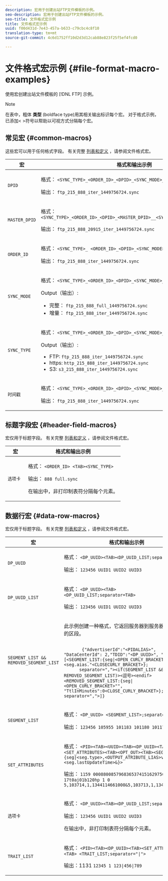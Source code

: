```yaml
---
description: 宏用于创建出站FTP文件模板的示例。
seo-description: 宏用于创建出站FTP文件模板的示例。
seo-title: 文件格式宏示例
title: 文件格式宏示例
uuid: f00d431d-7e43-457a-b633-c79cbc4c8f10
translation-type: tm+mt
source-git-commit: 4c6d1752ff10d2d3d12cab88e823f25f5ef4fcd0

---
```



# 文件格式宏示例 {#file-format-macro-examples}

使用宏创建出站文件模板的 [!DNL FTP] 示例。

>[!NOTE]
>
>在表中，粗体 **类型** (boldface type)用其相关输出标识每个宏。 对于格式示例，已添加&lt; &gt;符号以帮助以可视方式分隔每个宏。

## 常见宏 {#common-macros}

这些宏可以用于任何格式字段。 有关完整 [列表和定义](../formats/file-formats.md) ，请参阅文件格式宏。

<table id="table_B5073597219B470298EE614902DACAE8"> 
 <thead> 
  <tr> 
   <th colname="col1" class="entry"> 宏 </th> 
   <th colname="col2" class="entry"> 格式和输出示例 </th> 
  </tr> 
 </thead>
 <tbody> 
  <tr> 
   <td colname="col1"> <p> <code>DPID </code> </p> </td> 
   <td colname="col2"> <p>格式： <code>&lt;SYNC_TYPE&gt;_&lt;ORDER_ID&gt;_&lt;DPID&gt;_&lt;SYNC_MODE&gt;_&lt;TIMESTAMP&gt;.sync </code> </p> <p>输出： <code>ftp_215_888_iter_1449756724.sync </code> </p> </td> 
  </tr> 
  <tr> 
   <td colname="col1"> <p> <code>MASTER_DPID </code> </p> </td> 
   <td colname="col2"> <p>格式： <code>&lt;SYNC_TYPE&gt;_&lt;ORDER_ID&gt;_&lt;DPID&gt;_&lt;MASTER_DPID&gt;__&lt;SYNC_MODE&gt;_&lt;TIMESTAMP&gt;.sync </code> </p> <p>输出： <code>ftp_215_888_20915_iter_1449756724.sync </code> </p> </td> 
  </tr> 
  <tr> 
   <td colname="col1"> <p> <code>ORDER_ID </code> </p> </td> 
   <td colname="col2"> <p>格式： <code>&lt;SYNC_TYPE&gt;_ &lt;ORDER_ID&gt;_&lt;DPID&gt;_&lt;SYNC_MODE&gt;_&lt;TIMESTAMP&gt;.sync </code> </p> <p>输出： <code>ftp_215_888_iter_1449756724.sync </code> </p> </td> 
  </tr> 
  <tr> 
   <td colname="col1"> <p> <code>SYNC_MODE </code> </p> </td> 
   <td colname="col2"> <p>格式： <code>&lt;SYNC_TYPE&gt;_&lt;ORDER_ID&gt;_&lt;DPID&gt;_&lt;SYNC_MODE&gt;_&lt;TIMESTAMP&gt;.sync </code> </p> <p>Output（输出）: 
     <ul id="ul_F63D7B78AF1246639D6ED85C1621B17C"> 
      <li id="li_4D0D7B4D047345FE861FCBA2BD0408ED">完整： <code>ftp_215_888_full_1449756724.sync </code> </li> 
      <li id="li_23F4D1F6B2784E599EDA29AA457327E6">增量： <code>ftp_215_888_iter_1449756724.sync </code> </li> 
     </ul> </p> </td> 
  </tr> 
  <tr> 
   <td colname="col1"> <p> <code>SYNC_TYPE </code> </p> </td> 
   <td colname="col2"> <p>格式： <code>&lt;SYNC_TYPE&gt;_&lt;ORDER_ID&gt;_&lt;DPID&gt;_&lt;SYNC_MODE&gt;_&lt;TIMESTAMP&gt;.sync </code> </p> <p>Output（输出）: 
     <ul id="ul_11B14E740E40474F8302BDB809C428FE"> 
      <li id="li_54A3EAA468B44AC8B2528F855E03D04B">FTP: <code>ftp_215_888_iter_1449756724.sync </code> </li> 
      <li id="li_93468C56B661463CA7F62B1F5D3A53FF">https: <code>http_215_888_iter_1449756724.sync </code> </li> 
      <li id="li_8A204C7BEDBC41C096FE953B5F827DEC">S3: <code>s3_215_888_iter_1449756724.sync </code> </li> 
     </ul> </p> </td> 
  </tr> 
  <tr> 
   <td colname="col1"> <p> <code>时间戳 </code> </p> </td> 
   <td colname="col2"> <p>格式： <code>&lt;SYNC_TYPE&gt;_&lt;ORDER_ID&gt;_&lt;DPID&gt;_&lt;SYNC_MODE&gt;_&lt;TIMESTAMP&gt;.sync </code> </p> <p>输出： <code>ftp_215_888_iter_1449756724.sync </code> </p> </td> 
  </tr> 
 </tbody> 
</table>

## 标题字段宏 {#header-field-macros}

宏仅用于标题字段。 有关完整 [列表和定义](../formats/file-formats.md) ，请参阅文件格式宏。

<table id="table_ABC31B3D660D47969E111EBC734D5BBC"> 
 <thead> 
  <tr> 
   <th colname="col1" class="entry"> 宏 </th> 
   <th colname="col2" class="entry"> 格式和输出示例 </th> 
  </tr> 
 </thead>
 <tbody> 
  <tr> 
   <td colname="col1"> <p> <code>选项卡 </code> </p> </td> 
   <td colname="col2"> <p>格式： <code>&lt;ORDER_ID&gt; &lt;TAB&gt;&lt;SYNC_TYPE&gt; </code> </p> <p>输出： <code>888 full.sync </code> </p> <p>在输出中，非打印制表符分隔每个元素。 </p> </td>
  </tr>
 </tbody>
</table>

## 数据行宏 {#data-row-macros}

宏仅用于标题字段。 有关完整 [列表和定义](../formats/file-formats.md) ，请参阅文件格式宏。

<table id="table_408C6DD2B9D54550B003EAC93562E64F"> 
 <thead> 
  <tr> 
   <th colname="col1" class="entry"> 宏 </th> 
   <th colname="col2" class="entry"> 格式和输出示例 </th> 
  </tr> 
 </thead>
 <tbody> 
  <tr> 
   <td colname="col1"> <p> <code>DP_UUID </code> </p> </td> 
   <td colname="col2"> <p>格式： <code>&lt;DP_UUID&gt;&lt;TAB&gt;&lt;DP_UUID_LIST;separator=TAB&gt; </code> </p> <p>输出： <code>123456 UUID1 UUID2 UUID3 </code> </p> </td> 
  </tr> 
  <tr> 
   <td colname="col1"> <p> <code>DP_UUID_LIST </code> </p> </td> 
   <td colname="col2"> <p>格式： <code>&lt;DP_UUID&gt;&lt;TAB&gt; &lt;DP_UUID_LIST;separator=TAB&gt; </code> </p> <p>输出： <code>123456 UUID1 UUID2 UUID3 </code> </p> </td> 
  </tr> 
  <tr> 
   <td colname="col1"> <p> <code>SEGMENT_LIST &amp;&amp; REMOVED_SEGMENT_LIST </code> </p> </td> 
   <td colname="col2"> <p>此示例创建一种格式，它返回服务器到服务器源中已删除的区段。 </p> <p> 
     <code>
       {"AdvertiserId":"&lt;PIDALIAS&gt;", "DataCenterId": 2,"TDID":"&lt;DP_UUID&gt;", "Data":[&lt;SEGMENT_LIST:{seg|&lt;OPEN_CURLY_BRACKET&gt;"Name":"&lt;seg.aias."&lt;CLOSECURLY_BRACKET&gt;};
      separator=","&gt;&lt;if(SEGMENT_LIST &amp;&amp; REMOVED_SEGMENT_LIST)&gt;&lt;逗号&gt;&lt;endif&gt;&lt;REMOVED_SEGMENT_LIST:{seg|&lt;OPEN_CURLY_BRACKET&gt;"", "TtlInMinutes":0&lt;CLOSE_CURLY_BRACKET&gt;}; separator=","&gt;]} </code> </p> </td> 
  </tr> 
  <tr> 
   <td colname="col1"> <p> <code>SEGMENT_LIST </code> </p> </td> 
   <td colname="col2"> <p>格式： <code>&lt;DP_UUID&gt; &lt;SEGMENT_LIST&gt;;separator=" "&gt; </code> </p> <p>输出： <code>123456 105955 101183 101180 101179 </code> </p> </td> 
  </tr> 
  <tr> 
   <td colname="col1"> <p> <code>SET_ATTRIBUTES </code> </p> </td> 
   <td colname="col2"> <p>格式： <code>&lt;PID&gt;&lt;TAB&gt;&lt;UUID&gt;&lt;TAB&gt;&lt;DP_UUID&gt;&lt;TAB&gt;&lt;SET_ATTRIBUTES&gt;&lt;TAB&gt;&lt;OPT_OUT&gt;&lt;TAB&gt;&lt;SEGMENT_LIST:{seg|&lt;seg.type&gt;,&lt;OUTPUT_ATRIBUTE_LIAS&gt;value&gt;,&lt;seg.lastUpdateTime&gt;&amp;}&gt; </code> </p> <p>输出： <code>1159 0008800857968365374151629750971735000 17t0aj01b120hp 1 0 5,103714,1,1344114661000&amp;5,103713,1,1343250661000 </code> </p> </td>
  </tr>
  <tr> 
   <td colname="col1"> <p> <code>选项卡 </code> </p> </td> 
   <td colname="col2"> <p>格式： <code>&lt;DP_UUID&gt;&lt;TAB&gt;&lt;DP_UUID_LIST;separator=TAB&gt; </code> </p> <p>输出： <code>123456 UUID1 UUID2 UUID3 </code> </p> <p>在输出中，非打印制表符分隔每个元素。 </p> </td> 
  </tr> 
  <tr> 
   <td colname="col1"> <p> <code>TRAIT_LIST </code> </p> </td> 
   <td colname="col2"> <p>格式： <code>&lt;PID&gt;&lt;TAB&gt;&lt;DP_UUID&gt;&lt;TAB&gt;&lt;SET_ATTRIBUTES&gt;&lt;TAB&gt; &lt;TRAIT_LIST;separator="|"&gt; </code> </p> <p>输出：1131 <code>12345 1 123|456|789 </code> </p> </td> 
  </tr> 
 </tbody> 
</table>
